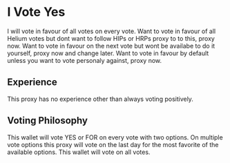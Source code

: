 # I Vote Yes

I will vote in favour of all votes on every vote.
Want to vote in favour of all Helium votes but dont want to follow HIPs or HRPs proxy to to this, proxy now.
Want to vote in favour on the next vote but wont be availabe to do it yourself, proxy now and change later.
Want to vote in favour by default unless you want to vote personaly against, proxy now.

## Experience

This proxy has no experience other than always voting positively. 

## Voting Philosophy

This wallet will vote YES or FOR on every vote with two options.
On multiple vote options this proxy will vote on the last day for the most favorite of the available options.
This wallet will vote on all votes.
